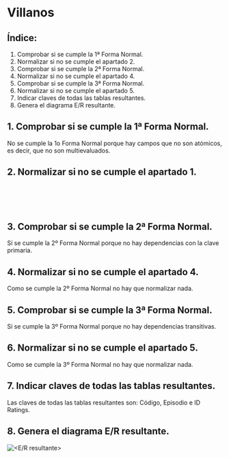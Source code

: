 # Villanos
## Índice:

1. Comprobar si se cumple la 1ª Forma Normal.
2. Normalizar si no se cumple el apartado 2.
3. Comprobar si se cumple la 2ª Forma Normal.
4. Normalizar si no se cumple el apartado 4.
5. Comprobar si se cumple la 3ª Forma Normal.
6. Normalizar si no se cumple el apartado 5.
7. Indicar claves de todas las tablas resultantes.
8. Genera el diagrama E/R resultante.

## 1. Comprobar si se cumple la 1ª Forma Normal.

No se cumple la 1o Forma Normal porque hay campos que no son atómicos, es decir, que no son multievaluados.

## 2. Normalizar si no se cumple el apartado 1.

![<Tabla Villanos>](<>)

![<Tabla Episodio>](<>)

![<Tabla Ratings>](<>)

![<Tabla Tener>](<>)

![<Tabla Aparecer>](<>)

## 3. Comprobar si se cumple la 2ª Forma Normal.

Sí se cumple la 2º Forma Normal porque no hay dependencias con la clave primaria.

## 4. Normalizar si no se cumple el apartado 4.

Como se cumple la 2º Forma Normal no hay que normalizar nada.

## 5. Comprobar si se cumple la 3ª Forma Normal.

Sí se cumple la 3º Forma Normal porque no hay dependencias transitivas.

## 6. Normalizar si no se cumple el apartado 5.

Como se cumple la 3º Forma Normal no hay que normalizar nada.

## 7. Indicar claves de todas las tablas resultantes.

Las claves de todas las tablas resultantes son: Código, Episodio e ID Ratings.

## 8. Genera el diagrama E/R resultante.

![<E/R resultante>](<>)